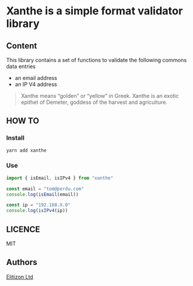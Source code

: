 # Xanthe is a simple format validator library

## Content

This library contains a set of functions to validate the following commons data entries

- an email address
- an IP V4 address

> Xanthe means “golden” or “yellow” in Greek. Xanthe is an exotic epithet of Demeter, goddess of the harvest and agriculture.

## HOW TO

### Install

```ts
yarn add xanthe
```

### Use

```ts
import { isEmail, isIPv4 } from "xanthe"

const email = "tom@perdu.com"
console.log(isEmail(email))

const ip = "192.168.X.0"
console.log(isIPv4(ip))

```

## LICENCE

MIT

## Authors

[Elitizon Ltd](https://www.elitizon.com)

